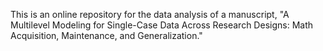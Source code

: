 This is an online repository for the data analysis of a manuscript, "A Multilevel Modeling for Single-Case Data Across Research Designs: Math Acquisition, Maintenance, and Generalization."
